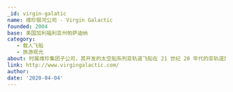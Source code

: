 ```yaml
---
_id: virgin-galatic
name: 维珍银河公司 - Virgin Galactic
founded: 2004
base: 美国加利福利亚州帕萨迪纳
category:
   - 载人飞船
   - 旅游观光
about: 时属维珍集团子公司，其开发的太空船系列亚轨道飞船在 21 世纪 20 年代的亚轨道旅游热潮中占据了大部分市场份额。后并入轨道旅游局。
link: http://www.virgingalactic.com/
author:
date: '2020-04-04'
---
```

